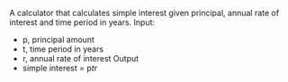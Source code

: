 A calculator that calculates simple interest given principal, annual rate of interest and time period in years.
Input:

- p, principal amount
- t, time period in years
- r, annual rate of interest
  Output
- simple interest = p*t*r
